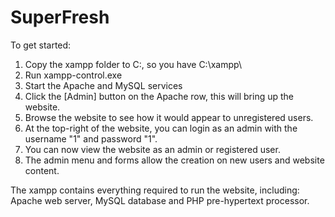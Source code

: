 # SuperFresh

To get started:
1) Copy the xampp folder to C:\, so you have C:\xampp\
2) Run xampp-control.exe
3) Start the Apache and MySQL services
4) Click the [Admin] button on the Apache row, this will bring up the website.
5) Browse the website to see how it would appear to unregistered users.
6) At the top-right of the website, you can login as an admin with the username "1" and password "1".
7) You can now view the website as an admin or registered user.
8) The admin menu and forms allow the creation on new users and website content.

The xampp contains everything required to run the website, including: 
Apache web server, MySQL database and PHP pre-hypertext processor.
